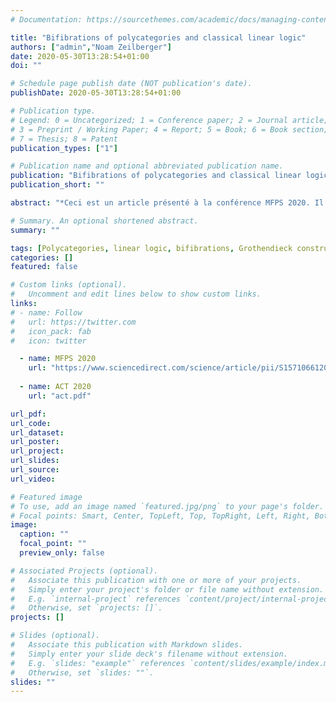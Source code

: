 ```yaml
---
# Documentation: https://sourcethemes.com/academic/docs/managing-content/

title: "Bifibrations of polycategories and classical linear logic"
authors: ["admin","Noam Zeilberger"]
date: 2020-05-30T13:28:54+01:00
doi: ""

# Schedule page publish date (NOT publication's date).
publishDate: 2020-05-30T13:28:54+01:00

# Publication type.
# Legend: 0 = Uncategorized; 1 = Conference paper; 2 = Journal article;
# 3 = Preprint / Working Paper; 4 = Report; 5 = Book; 6 = Book section;
# 7 = Thesis; 8 = Patent
publication_types: ["1"]

# Publication name and optional abbreviated publication name.
publication: "Bifibrations of polycategories and classical linear logic"
publication_short: ""

abstract: "*Ceci est un article présenté à la conférence MFPS 2020. Il a aussi donné lieu à une présentation principale à la conférence ACT 2020. Cette page contient une (future) version étendue de l'article, ainsi que la version publiée dans le compte-rendu de MFPS et l'abstract étendu proposé à ACT. La version étendue est en cours d'écriture.* The main goal of this article is to expose and relate different ways of interpreting the multiplicative fragment of classical linear logic in polycategories. Polycategories are known to give rise to models of classical linear logic in so-called representable *-polycategories, which ask for the existence of various polymaps satisfying the different universal properties needed to define tensor, par, and negation. We begin by explaining how these different universal properties can all be seen as instances of a single notion of universality of a polymap parametrised by an input or output object, which also generalises the classical notion of universal multimaps in a multicategory. We then proceed to introduce a definition of in-cartesian and out-cartesian polymap relative to a refinement system (= strict functor) of polycategoriesm in such a way that universal polymaps can be understood as a special case. In particular, we obtain that a polycategory is a representable *-polycategory if and only if it is bifibred over the terminal polycategory. Finally, we present a Grothendieck correspondence between bifibrations of polycategories and pseudofunctors into MAdj, the 2-polycategory of multivariable adjunctions. When restricted to bifibrations over the terminal polycategory we get back the correspondence between *-autonomous categories and Frobenius pseudomonoids in MAdj that was recently observed by Shulman."

# Summary. An optional shortened abstract.
summary: ""

tags: [Polycategories, linear logic, bifibrations, Grothendieck construction, Frobenius monoids]
categories: []
featured: false

# Custom links (optional).
#   Uncomment and edit lines below to show custom links.
links:
# - name: Follow
#   url: https://twitter.com
#   icon_pack: fab
#   icon: twitter

  - name: MFPS 2020
    url: "https://www.sciencedirect.com/science/article/pii/S1571066120300499"
  
  - name: ACT 2020
    url: "act.pdf"

url_pdf:
url_code:
url_dataset:
url_poster:
url_project:
url_slides:
url_source:
url_video:

# Featured image
# To use, add an image named `featured.jpg/png` to your page's folder. 
# Focal points: Smart, Center, TopLeft, Top, TopRight, Left, Right, BottomLeft, Bottom, BottomRight.
image:
  caption: ""
  focal_point: ""
  preview_only: false

# Associated Projects (optional).
#   Associate this publication with one or more of your projects.
#   Simply enter your project's folder or file name without extension.
#   E.g. `internal-project` references `content/project/internal-project/index.md`.
#   Otherwise, set `projects: []`.
projects: []

# Slides (optional).
#   Associate this publication with Markdown slides.
#   Simply enter your slide deck's filename without extension.
#   E.g. `slides: "example"` references `content/slides/example/index.md`.
#   Otherwise, set `slides: ""`.
slides: ""
---
```


